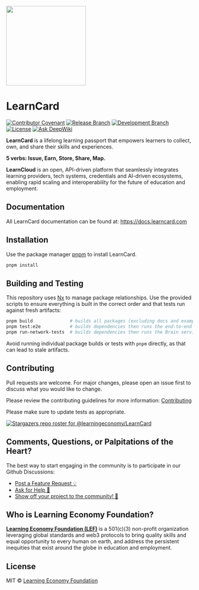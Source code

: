 [<img src="https://github.com/user-attachments/assets/3bff1da1-8293-4ddf-856b-6f9aee6747d0" width="215"/>](https://learncard.com)

# LearnCard

[![Contributor Covenant](https://img.shields.io/badge/Contributor%20Covenant-2.1-4baaaa.svg)](CODE_OF_CONDUCT.md)
[![Release Branch](https://img.shields.io/badge/release_branch-main-green.svg)](https://github.com/learningeconomy/LearnCard/tree/main)
[![Development Branch](https://img.shields.io/badge/docs-quickstart-green.svg)](https://docs.learncard.com/)
[![License](https://img.shields.io/badge/license-mit-blue.svg)](https://github.com/learningeconomy/LearnCard/blob/main/LICENSE)
[![Ask DeepWiki](https://deepwiki.com/badge.svg)](https://deepwiki.com/learningeconomy/LearnCard)

**LearnCard** is a lifelong learning passport that empowers learners to collect, own, and share their skills and experiences.

**5 verbs: Issue, Earn, Store, Share, Map.**

**LearnCloud** is an open, API-driven platform that seamlessly integrates learning providers, tech systems, credentials and AI-driven ecosystems, enabling rapid scaling and interoperability for the future of education and employment.

## Documentation

All LearnCard documentation can be found at:
https://docs.learncard.com

## Installation

Use the package manager [pnpm](https://pnpm.io/) to install LearnCard.

```bash
pnpm install
```

## Building and Testing

This repository uses [Nx](https://nx.dev) to manage package relationships. Use the provided scripts to ensure everything is built in the correct order and that tests run against fresh artifacts:

```bash
pnpm build              # builds all packages (excluding docs and example apps) according to the dependency graph
pnpm test:e2e           # builds dependencies then runs the end-to-end tests
pnpm run-network-tests  # builds dependencies then runs the Brain service test suite
```

Avoid running individual package builds or tests with `pnpm` directly, as that can lead to stale artifacts.

## Contributing

Pull requests are welcome. For major changes, please open an issue first to discuss what you would like to change.

Please review the contributing guidelines for more information: [Contributing](https://docs.learncard.com/development/contributing)

Please make sure to update tests as appropriate.

[![Stargazers repo roster for @learningeconomy/LearnCard](https://reporoster.com/stars/learningeconomy/LearnCard)](https://github.com/learningeconomy/LearnCard/stargazers)

## Comments, Questions, or Palpitations of the Heart?

The best way to start engaging in the community is to participate in our Github Discussions:

-   [Post a Feature Request 💡](https://github.com/learningeconomy/LearnCard/discussions/categories/feature-requests)
-   [Ask for Help 💖](https://github.com/learningeconomy/LearnCard/discussions/categories/help)
-   [Show off your project to the community! 🙌](https://github.com/learningeconomy/LearnCard/discussions/categories/show-and-tell)

## Who is Learning Economy Foundation?

**[Learning Economy Foundation (LEF)](https://www.learningeconomy.io)** is a 501(c)(3) non-profit organization leveraging global standards and web3 protocols to bring quality skills and equal opportunity to every human on earth, and address the persistent inequities that exist around the globe in education and employment.

## License

MIT © [Learning Economy Foundation](https://www.learningeconomy.io/)
